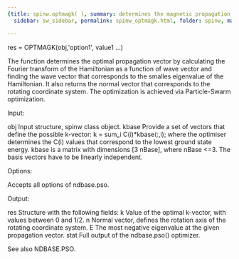 ```yaml
---
{title: spinw.optmagk( ), summary: determines the magnetic propagation vector, keywords: sample,
  sidebar: sw_sidebar, permalink: spinw_optmagk.html, folder: spinw, mathjax: 'true'}

---
```

 
res = OPTMAGK(obj,'option1', value1 ...)
 
The function determines the optimal propagation vector by calculating the
Fourier transform of the Hamiltonian as a function of wave vector and
finding the wave vector that corresponds to the smalles eigenvalue of the
Hamiltonian. It also returns the normal vector that corresponds to the
rotating coordinate system. The optimization is achieved via
Particle-Swarm optimization.
 
Input:
 
obj       Input structure, spinw class object.
kbase     Provide a set of vectors that define the possible k-vector:
              k = sum_i C(i)*kbase(:,i);
          where the optimiser determines the C(i) values that correspond
          to the lowest ground state energy. kbase is a
          matrix with dimensions [3 nBase], where nBase <=3. The basis
          vectors have to be linearly independent.
 
Options:
 
Accepts all options of ndbase.pso.
 
Output:
 
res       Structure with the following fields:
              k       Value of the optimal k-vector, with values between 0
                      and 1/2.
              n       Normal vector, defines the rotation axis of the
                      rotating coordinate system.
              E       The most negative eigenvalue at the given propagation
                      vector.
              stat    Full output of the ndbase.pso() optimizer.
 
See also NDBASE.PSO.
 

